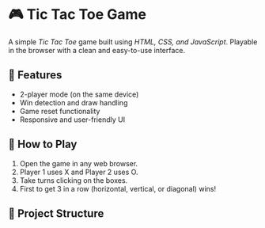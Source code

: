 # 🎮 Tic Tac Toe Game

A simple *Tic Tac Toe* game built using *HTML, CSS, and JavaScript*. Playable in the browser with a clean and easy-to-use interface.

## 🌟 Features

- 2-player mode (on the same device)
- Win detection and draw handling
- Game reset functionality
- Responsive and user-friendly UI

## 🚀 How to Play

1. Open the game in any web browser.
2. Player 1 uses X and Player 2 uses O.
3. Take turns clicking on the boxes.
4. First to get 3 in a row (horizontal, vertical, or diagonal) wins!

## 📁 Project Structure
